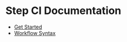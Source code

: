 # Step CI Documentation

- [Get Started](./get-started.md)
- [Workflow Syntax](./workflow-syntax.md)
